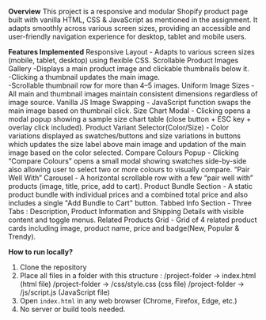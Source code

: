 **Overview**
This project is a responsive and modular Shopify product page built with vanilla HTML, CSS & JavaScript as mentioned in the assignment. It adapts smoothly across various screen sizes, providing an accessible and user-friendly navigation experience for desktop, tablet and mobile users.

**Features Implemented**
Responsive Layout - Adapts to various screen sizes (mobile, tablet, desktop) using flexible CSS.
Scrollable Product Images Gallery 
  -Displays a main product image and clickable thumbnails below it.  
  -Clicking a thumbnail updates the main image.  
  -Scrollable thumbnail row for more than 4–5 images.
Uniform Image Sizes - All main and thumbnail images maintain consistent dimensions regardless of image source.
Vanilla JS Image Swapping - JavaScript function swaps the main image based on thumbnail click.
Size Chart Modal - Clicking opens a modal popup showing a sample size chart table (close button + ESC key + overlay 
click included).
Product Variant Selector(Color/Size) - Color variations displayed as swatches/buttons and size variations in buttons which updates the size label above main image and updation of the main image based on the color selected.
Compare Colours Popup - Clicking “Compare Colours” opens a small modal showing swatches side-by-side also allowing user to select two or more colours to visually compare.
“Pair Well With” Carousel - A horizontal scrollable row with a few “pair well with” products (image, title, price, add to cart).
Product Bundle Section - A static product bundle with individual prices and a combined total price and also includes a single "Add Bundle to Cart" button.
Tabbed Info Section - Three Tabs : Description, Product Information and Shipping Details with visible content and toggle menus.
Related Products Grid - Grid of 4 related product cards including image, product name, price and badge(New, Popular & Trendy).

**How to run locally?**
1. Clone the repository
2. Place all files in a folder with this structure :
   /project-folder -> index.html (html file)
   /project-folder -> /css/style.css (css file)
   /project-folder -> /js/script.js (JavaScript file)
3. Open `index.html` in any web browser (Chrome, Firefox, Edge, etc.)
4. No server or build tools needed.
